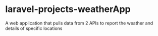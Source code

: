 # laravel-projects-weatherApp
A web application that pulls data from 2 APIs to report the weather and details of specific locations
